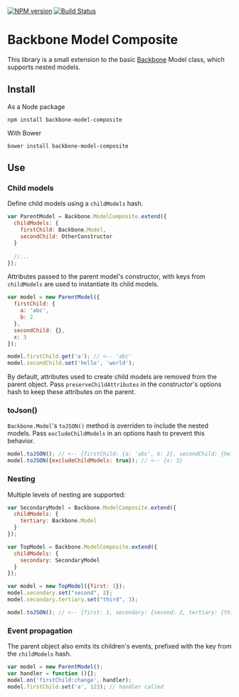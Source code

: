 [![NPM version][npm-image]][npm-url] [![Build Status][travis-image]][travis-url]

# Backbone Model Composite


This library is a small extension to the basic [Backbone](http://backbonejs.org/) Model class, which supports nested models.

## Install

As a Node package
```
npm install backbone-model-composite
```

With Bower
```
bower install backbone-model-composite
```

## Use

### Child models
Define child models using a `childModels` hash.

```javascript
var ParentModel = Backbone.ModelComposite.extend({
  childModels: {
    firstChild: Backbone.Model,
    secondChild: OtherConstructor
  }
  
  //...
});
```


Attributes passed to the parent model's constructor, with keys from `childModels` are used to instantiate its child models.

```javascript
var model = new ParentModel({
  firstChild: {
    a: 'abc',
    b: 2
  },
  secondChild: {},
  x: 3
});

model.firstChild.get('a'); // <-- 'abc'
model.secondChild.set('hello', 'world');
```

By default, attributes used to create child models are removed from the parent object. Pass `preserveChildAttributes` in the constructor's options hash to keep these attributes on the parent.

### toJson()

`Backbone.Model`'s `toJSON()` method is overriden to include the nested models. Pass `excludeChildModels` in an options hash to prevent this behavior.

```javascript
model.toJSON(); // <-- {firstChild: {a: 'abc', b: 2}, secondChild: {hello: 'world'}, x: 3}    
model.toJSON({excludeChildModels: true}); // <-- {x: 3}    
```

### Nesting

Multiple levels of nesting are supported:

```javascript
var SecondaryModel = Backbone.ModelComposite.extend({
  childModels: {
    tertiary: Backbone.Model
  }
});

var TopModel = Backbone.ModelComposite.extend({
  childModels: {
    secondary: SecondaryModel 
  }
});

var model = new TopModel({first: 1});
model.secondary.set("second", 2);
model.secondary.tertiary.set("third", 3);

model.toJSON(); // <-- {first: 1, secondary: {second: 2, tertiary: {third :3}}}
```

### Event propagation

The parent object also emits its children's events, prefixed with the key from the `childModels` hash.

```javascript
var model = new ParentModel();
var handler = function (){};
model.on('firstChild:change', handler);
model.firstChild.set('a', 123); // handler called
```


[npm-url]: https://npmjs.org/package/backbone-model-composite
[npm-image]: https://badge.fury.io/js/backbone-model-composite.png

[travis-url]: http://travis-ci.org/samolsen/backbone-model-composite
[travis-image]: https://secure.travis-ci.org/samolsen/backbone-model-composite.png?branch=master